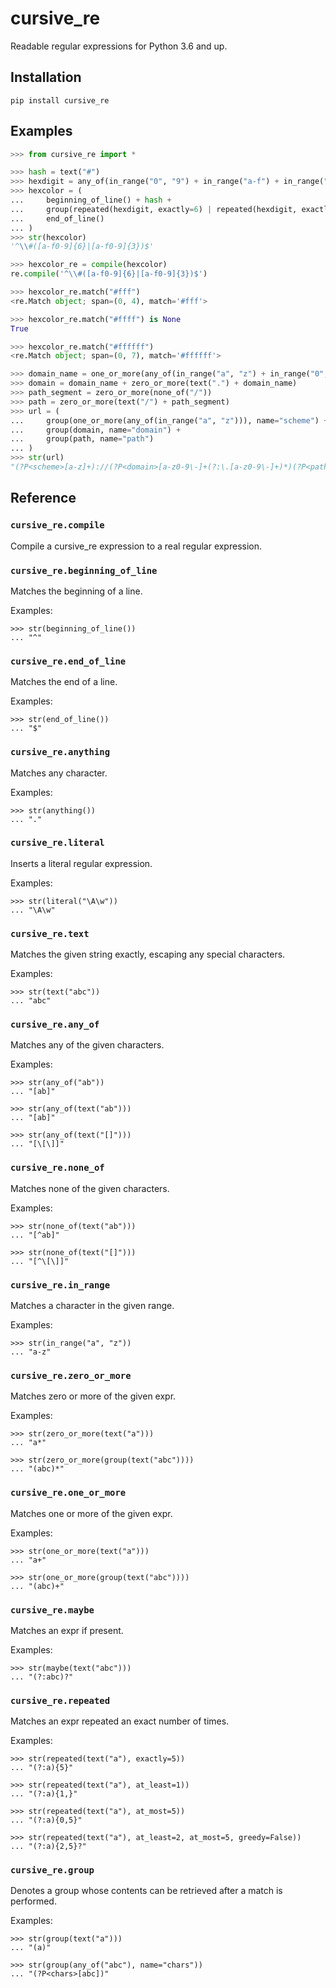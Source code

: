 # cursive_re

Readable regular expressions for Python 3.6 and up.

## Installation

    pip install cursive_re

## Examples

``` python
>>> from cursive_re import *

>>> hash = text("#")
>>> hexdigit = any_of(in_range("0", "9") + in_range("a-f") + in_range("A-F"))
>>> hexcolor = (
...     beginning_of_line() + hash +
...     group(repeated(hexdigit, exactly=6) | repeated(hexdigit, exactly=3)) +
...     end_of_line()
... )
>>> str(hexcolor)
'^\\#([a-f0-9]{6}|[a-f0-9]{3})$'

>>> hexcolor_re = compile(hexcolor)
re.compile('^\\#([a-f0-9]{6}|[a-f0-9]{3})$')

>>> hexcolor_re.match("#fff")
<re.Match object; span=(0, 4), match='#fff'>

>>> hexcolor_re.match("#ffff") is None
True

>>> hexcolor_re.match("#ffffff")
<re.Match object; span=(0, 7), match='#ffffff'>

>>> domain_name = one_or_more(any_of(in_range("a", "z") + in_range("0", "9") + text("-")))
>>> domain = domain_name + zero_or_more(text(".") + domain_name)
>>> path_segment = zero_or_more(none_of("/"))
>>> path = zero_or_more(text("/") + path_segment)
>>> url = (
...     group(one_or_more(any_of(in_range("a", "z"))), name="scheme") + text("://") +
...     group(domain, name="domain") +
...     group(path, name="path")
... )
>>> str(url)
"(?P<scheme>[a-z]+)://(?P<domain>[a-z0-9\-]+(?:\.[a-z0-9\-]+)*)(?P<path>(?:/[^/]*)*)"
```

## Reference
### `cursive_re.compile`

Compile a cursive_re expression to a real regular expression.

### `cursive_re.beginning_of_line`

Matches the beginning of a line.

Examples:

    >>> str(beginning_of_line())
    ... "^"

### `cursive_re.end_of_line`

Matches the end of a line.

Examples:

    >>> str(end_of_line())
    ... "$"

### `cursive_re.anything`

Matches any character.

Examples:

    >>> str(anything())
    ... "."

### `cursive_re.literal`

Inserts a literal regular expression.

Examples:

    >>> str(literal("\A\w"))
    ... "\A\w"

### `cursive_re.text`

Matches the given string exactly, escaping any special characters.

Examples:

    >>> str(text("abc"))
    ... "abc"

### `cursive_re.any_of`

Matches any of the given characters.

Examples:

    >>> str(any_of("ab"))
    ... "[ab]"

    >>> str(any_of(text("ab")))
    ... "[ab]"

    >>> str(any_of(text("[]")))
    ... "[\[\]]"

### `cursive_re.none_of`

Matches none of the given characters.

Examples:

    >>> str(none_of(text("ab")))
    ... "[^ab]"

    >>> str(none_of(text("[]")))
    ... "[^\[\]]"

### `cursive_re.in_range`

Matches a character in the given range.

Examples:

    >>> str(in_range("a", "z"))
    ... "a-z"

### `cursive_re.zero_or_more`

Matches zero or more of the given expr.

Examples:

    >>> str(zero_or_more(text("a")))
    ... "a*"

    >>> str(zero_or_more(group(text("abc"))))
    ... "(abc)*"

### `cursive_re.one_or_more`

Matches one or more of the given expr.

Examples:

    >>> str(one_or_more(text("a")))
    ... "a+"

    >>> str(one_or_more(group(text("abc"))))
    ... "(abc)+"

### `cursive_re.maybe`

Matches an expr if present.

Examples:

    >>> str(maybe(text("abc")))
    ... "(?:abc)?"

### `cursive_re.repeated`

Matches an expr repeated an exact number of times.

Examples:

    >>> str(repeated(text("a"), exactly=5))
    ... "(?:a){5}"

    >>> str(repeated(text("a"), at_least=1))
    ... "(?:a){1,}"

    >>> str(repeated(text("a"), at_most=5))
    ... "(?:a){0,5}"

    >>> str(repeated(text("a"), at_least=2, at_most=5, greedy=False))
    ... "(?:a){2,5}?"

### `cursive_re.group`

Denotes a group whose contents can be retrieved after a match
is performed.

Examples:

    >>> str(group(text("a")))
    ... "(a)"

    >>> str(group(any_of("abc"), name="chars"))
    ... "(?P<chars>[abc])"
